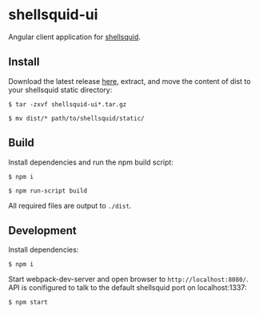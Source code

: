# shellsquid-ui
Angular client application for [shellsquid](https://github.com/tomsteele/shellsquid).

## Install
Download the latest release [here](https://github.com/tomsteele/shellsquid-ui/releases/latest), extract, and move the content of dist to your shellsquid static directory:

`$ tar -zxvf shellsquid-ui*.tar.gz`

`$ mv dist/* path/to/shellsquid/static/`


## Build
Install dependencies and run the npm build script:

`$ npm i`

`$ npm run-script build`

All required files are output to `./dist`.

## Development
Install dependencies:

`$ npm i`

Start webpack-dev-server and open browser to `http://localhost:8080/`. API is conifigured to talk to the default shellsquid port on localhost:1337:

`$ npm start`

